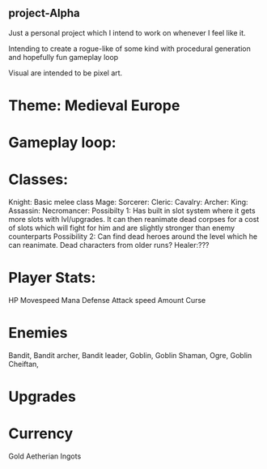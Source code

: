 ## project-Alpha

Just a personal project which I intend to work on whenever I feel like it. 

Intending to create a rogue-like of some kind with procedural generation and hopefully fun gameplay loop

Visual are intended to be pixel art.


# Theme: Medieval Europe

# Gameplay loop:


# Classes:
Knight: Basic melee class 
Mage:
Sorcerer:
Cleric:
Cavalry:
Archer:
King:
Assassin:
Necromancer: 
Possibilty 1: Has built in slot system where it gets more slots with lvl/upgrades. It can then reanimate dead corpses for a cost of slots which will fight for him and are slightly stronger than enemy counterparts
Possibility 2: Can find dead heroes around the level which he can reanimate. Dead characters from older runs?
Healer:???

# Player Stats:
HP
Movespeed
Mana
Defense
Attack speed
Amount
Curse



# Enemies
Bandit, Bandit archer, Bandit leader, Goblin, Goblin Shaman, Ogre, Goblin Cheiftan, 

# Upgrades


# Currency
Gold
Aetherian Ingots



